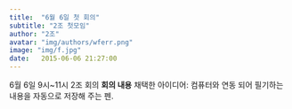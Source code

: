 ```yaml
---
title:  "6월 6일 첫 회의"
subtitle: "2조 첫모임"
author: "2조"
avatar: "img/authors/wferr.png"
image: "img/f.jpg"
date:   2015-06-06 21:27:00
---
```

6월 6일 9시~11시 2조 회의
**회의 내용**
채택한 아이디어: 컴퓨터와 연동 되어 필기하는 내용을 자동으로 저장해 주는 펜.

